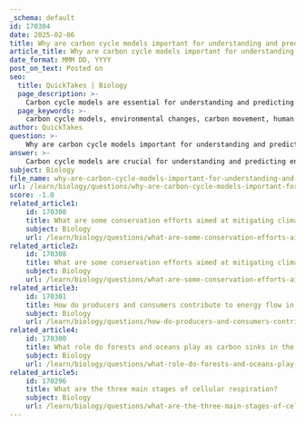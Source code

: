```yaml
---
_schema: default
id: 170304
date: 2025-02-06
title: Why are carbon cycle models important for understanding and predicting environmental changes?
article_title: Why are carbon cycle models important for understanding and predicting environmental changes?
date_format: MMM DD, YYYY
post_on_text: Posted on
seo:
  title: QuickTakes | Biology
  page_description: >-
    Carbon cycle models are essential for understanding and predicting environmental changes by simulating carbon movement, assessing human impact, evaluating policy effects, predicting ecosystem responses, informing climate change strategies, and integrating scientific knowledge.
  page_keywords: >-
    carbon cycle models, environmental changes, carbon movement, human activities impact, policy assessment, ecosystem responses, climate change mitigation, interdisciplinary approach, carbon dynamics
author: QuickTakes
question: >-
    Why are carbon cycle models important for understanding and predicting environmental changes?
answer: >-
    Carbon cycle models are crucial for understanding and predicting environmental changes for several reasons:\n\n1. **Simulation of Carbon Movement**: These models simulate the movement of carbon through various spheres of the Earth—biosphere, geosphere, hydrosphere, and atmosphere. By doing so, they provide insights into how carbon is exchanged and stored in different ecosystems, which is essential for understanding the overall carbon dynamics.\n\n2. **Impact of Human Activities**: Carbon cycle models help assess the effects of human activities, such as burning fossil fuels and deforestation, on the carbon cycle. By incorporating these factors, models can predict how changes in land use and energy consumption will influence carbon sources and sinks, thereby affecting climate change.\n\n3. **Policy Assessment**: These models can evaluate the potential impacts of policy decisions on carbon emissions. For instance, they can simulate the outcomes of implementing renewable energy policies or conservation efforts, helping policymakers understand the effectiveness of different strategies in mitigating climate change.\n\n4. **Ecosystem Responses**: Understanding how ecosystems respond to changes in carbon levels is vital for biodiversity and ecosystem health. Carbon cycle models can predict shifts in species distributions, ecosystem services, and overall ecological balance as a result of changing carbon dynamics.\n\n5. **Informing Climate Change Mitigation Strategies**: By providing a framework for understanding the interactions between carbon sources and sinks, these models are essential for developing effective climate change mitigation strategies. They help identify critical areas for intervention and guide research and funding towards the most impactful solutions.\n\n6. **Integration of Scientific Knowledge**: Carbon cycle models require knowledge from various scientific disciplines, including biology, chemistry, and environmental science. This interdisciplinary approach enhances our understanding of the complex interactions within the carbon cycle and fosters a more comprehensive view of environmental science.\n\nIn summary, carbon cycle models are vital tools that enable scientists and policymakers to visualize, understand, and predict the impacts of both natural processes and human activities on the carbon cycle, ultimately informing strategies to address climate change and its associated challenges.
subject: Biology
file_name: why-are-carbon-cycle-models-important-for-understanding-and-predicting-environmental-changes.md
url: /learn/biology/questions/why-are-carbon-cycle-models-important-for-understanding-and-predicting-environmental-changes
score: -1.0
related_article1:
    id: 170308
    title: What are some conservation efforts aimed at mitigating climate change?
    subject: Biology
    url: /learn/biology/questions/what-are-some-conservation-efforts-aimed-at-mitigating-climate-change
related_article2:
    id: 170308
    title: What are some conservation efforts aimed at mitigating climate change?
    subject: Biology
    url: /learn/biology/questions/what-are-some-conservation-efforts-aimed-at-mitigating-climate-change
related_article3:
    id: 170301
    title: How do producers and consumers contribute to energy flow in ecosystems?
    subject: Biology
    url: /learn/biology/questions/how-do-producers-and-consumers-contribute-to-energy-flow-in-ecosystems
related_article4:
    id: 170300
    title: What role do forests and oceans play as carbon sinks in the global carbon cycle?
    subject: Biology
    url: /learn/biology/questions/what-role-do-forests-and-oceans-play-as-carbon-sinks-in-the-global-carbon-cycle
related_article5:
    id: 170296
    title: What are the three main stages of cellular respiration?
    subject: Biology
    url: /learn/biology/questions/what-are-the-three-main-stages-of-cellular-respiration
---
```


&nbsp;